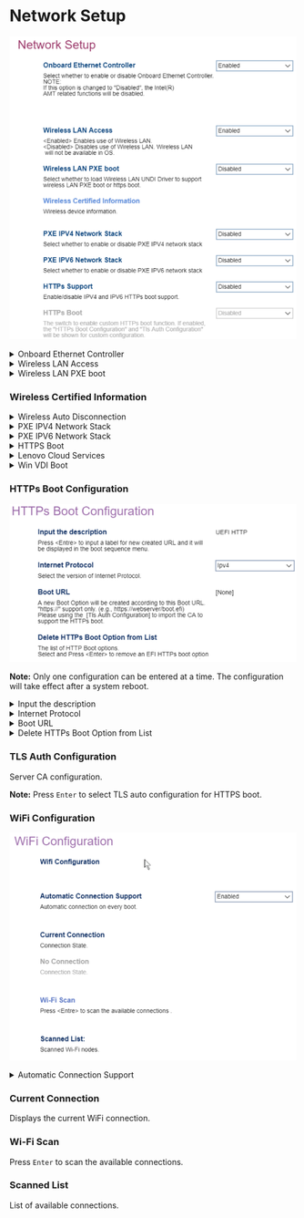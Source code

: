 # Network Setup #

![](./img/thinkcenter_network_setup.png)

<details><summary>Onboard Ethernet Controller</summary>

Options:

1.  **Enabled** - Default.
2.  Disabled - **WARNING:** also disables all [Intel (R) AMT](https://software.intel.com/sites/manageability/AMT_Implementation_and_Reference_Guide/default.htm) related functions.

<!-- TODO: add WMI
| WMI Setting name | Values | SVP Req'd | AMD/Intel |
|:---|:---|:---|:---|
| OnboardEthernetController | setting_values | yes_no | amd_intel |
-->
</details>

<details><summary>Wireless LAN Access</summary>

Controls access to WiFi.

Options:

1.  **Enabled** - enables wireless LAN. Default.
2.  Disabled - enables wireless LAN.

<!-- TODO: add WMI
| WMI Setting name | Values | SVP Req'd | AMD/Intel |
|:---|:---|:---|:---|
| WirelessLANAccess | setting_values | yes_no | amd_intel |
-->
</details>

<details><summary>Wireless LAN PXE boot</summary>

Whether to load Wireless LAN UNDI Driver to support wireless LAN PXE boot or HTTPS boot.

Options:

1.  **Disabled** - Default.
2.  Enabled.

<!-- TODO: add WMI
| WMI Setting name | Values | SVP Req'd | AMD/Intel |
|:---|:---|:---|:---|
| WirelessLANPXE | setting_values | yes_no | amd_intel |
-->
</details>

### Wireless Certified Information ###
<!-- SIMULATOR DOES NOT SUPPORT -->

<details><summary>Wireless Auto Disconnection</summary>

Disable wireless LAN when onboard Ethernet is connected.

1.  **Disabled** - Default.
2.  Enable.

<!-- TODO: add WMI
| WMI Setting name | Values | SVP Req'd | AMD/Intel |
|:---|:---|:---|:---|
| WirelessAutoDisconnection | setting_values | yes_no | amd_intel |
-->
</details>

<details><summary>PXE IPV4 Network Stack</summary>

Options:

1. **Disabled** - Default.
2. Enabled.

<!-- TODO: add WMI
| WMI Setting name | Values | SVP Req'd | AMD/Intel |
|:---|:---|:---|:---|
| PXEIPV4NetworkStack | setting_values | yes_no | amd_intel |
-->
</details>


<details><summary>PXE IPV6 Network Stack</summary>

Options:

1.  **Disabled** - Default.
2.  Enabled.

<!-- TODO: add WMI
| WMI Setting name | Values | SVP Req'd | AMD/Intel |
|:---|:---|:---|:---|
| PXEIPV6NetworkStack | setting_values | yes_no | amd_intel |
-->
</details>

<details><summary>HTTPS Boot</summary>

Custom HTTPS boot.

Options:

1.  **Disabled** - Default.
2.  Enabled.

**Note:** If enabled, `HTTPs Boot Configuration` and `Tls Auth Configuration` will be shown.

<!-- WMI: no -->
</details>

<details><summary>Lenovo Cloud Services</summary>

Whether `Lenovo Cloud` will be selected in boot menu, to boot from Lenovo Cloud server directly.

1.  **Disabled** - Default.
2. Enabled.

<!-- WMI: no -->
</details>

<details><summary>Win VDI Boot</summary>

Whether `Win VDI Boot` will be selected in boot menu, to boot from Lenovo Cloud server and load VDI service.

Options:

1. **Disabled** - enables Win VDI Boot. Default.
2. Enabled - enables Win VDI Boot.

<!-- WMI: no -->

</details>

### HTTPs Boot Configuration  ###


![](./img/thinkcenter_https_boot_configuration.png)


**Note:** Only one configuration can be entered at a time. The configuration will take effect after a system reboot.

<details><summary>Input the description</summary>

**Note:** Press `Enter` to input a label for new created URL and it will be displayed in the boot sequence menu.

<!-- WMI: no -->

</details>

<details><summary>Internet Protocol</summary>

Options:

1.  **Ipv4** - enables IPV4. Default.
2.  Ipv6 - enables IPV6.

<!-- WMI: no -->

</details>

<details><summary>Boot URL</summary>

Create a new boot option based on a HTTPS URL.

**Note:**  Use the `TLS Auth configuration` to import the CA to
support the HTTPs boot 

<!-- WMI: no -->

</details>

<details><summary>Delete HTTPs Boot Option from List</summary>

**Note:**  Select and press `Enter` to remove an EFI HTTPs boot option..

<!-- WMI: no -->

</details>

### TLS Auth Configuration ###

Server CA configuration.

**Note:** Press `Enter` to select TLS auto configuration for HTTPS boot.

### WiFi Configuration ###

![](./img/thinkcenter_WiFi_configuration.png)

<details><summary>Automatic Connection Support</summary>

Automatically connect to WiFi on boot.

1. **Enabled** - Default.
2. Disabled.

<!-- WMI: no -->

</details>

### Current Connection ###

Displays the current WiFi connection.

### Wi-Fi Scan ###

Press `Enter` to scan the available connections.

### Scanned List ###
List of available connections.